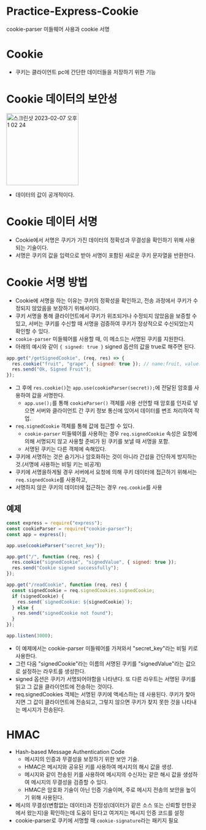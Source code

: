 # Practice-Express-Cookie

cookie-parser 미들웨어 사용과 cookie 서명

# Cookie

- 쿠키는 클라이언트 pc에 간단한 데이터들을 저장하기 위한 기능

# Cookie 데이터의 보안성

<img width="188" alt="스크린샷 2023-02-07 오후 1 02 24" src="https://user-images.githubusercontent.com/103430498/217145475-bc911cce-c6a1-4f82-ae52-28134a8759f8.png">

- 데이터의 값이 공개적이다.

# Cookie 데이터 서명

- Cookie에서 서명은 쿠키가 가진 데이터의 정확성과 무결성을 확인하기 위해 사용되는 기술이다.
- 서명은 쿠키의 값을 입력으로 받아 서명이 포함된 새로운 쿠키 문자열을 반환한다.

# Cookie 서명 방법

- Cookie에 서명을 하는 이유는 쿠키의 정확성을 확인하고, 전송 과정에서 쿠키가 수정되지 않았음을 보장하기 위해서이다.
- 쿠키 서명을 통해 클라이언트에서 쿠키가 위조되거나 수정되지 않았음을 보증할 수 있고, 서버는 쿠키를 수신할 때 서명을 검증하여 쿠키가 정상적으로 수신되었는지 확인할 수 있다.
- `cookie-parser` 미들웨어를 사용할 때, 이 메소드는 서명된 쿠키를 지원한다.
- 아래의 예시와 같이 `{ signed: true }` signed 옵션의 값을 true로 해주면 된다.

```javascript
app.get("/getSignedCookie", (req, res) => {
  res.cookie("fruit", "grape", { signed: true }); // name:fruit, value:s%3Agrape.G6gOmq3cbdzJA9GHDza6JxhtRTpLIukSwK2NEk%2BRz7w
  res.send("Ok, Signed Fruit");
});
```

- 그 후에 `res.cookie()`는 `app.use(cookieParser(secret));`에 전달된 암호를 사용하여 값을 서명한다.
  - `app.use();`를 통해 `cookieParser()` 객체를 사용 선언할 때 암호를 인자로 넣으면 서버와 클라이언트 간 쿠키 정보 통신에 있어서 데이터를 변조 처리하여 작업.
- `req.signedCookie` 객체를 통해 값에 접근할 수 있다.
  - `cookie-parser` 미들웨어를 사용하는 경우 `req.signedCookie` 속성은 요청에 의해 서명되지 않고 사용할 준비가 된 쿠키를 보낼 때 서명을 포함.
  - 서명된 쿠키는 다른 객체에 속해있다.
- 쿠키에 서명하는 것은 숨기거나 암호화하는 것이 아니라 간섭을 간단하게 방지하는것.(서명에 사용하는 비밀 키는 비공개)
- 쿠키에 서명을하게될 경우 서버에서 요청에 의해 쿠키 데이터에 접근하기 위해서는 `req.signedCookie`를 사용하고,
- 서명하지 않은 쿠키의 데이터에 접근하는 경우 `req.cookie`를 사용

## 예제

```javascript
const express = require("express");
const cookieParser = require("cookie-parser");
const app = express();

app.use(cookieParser("secret_key"));

app.get("/", function (req, res) {
  res.cookie("signedCookie", "signedValue", { signed: true });
  res.send("Cookie signed successfully");
});

app.get("/readCookie", function (req, res) {
  const signedCookie = req.signedCookies.signedCookie;
  if (signedCookie) {
    res.send(`signedCookie: ${signedCookie}`);
  } else {
    res.send("signedCookie not found");
  }
});

app.listen(3000);
```

- 이 예제에서는 cookie-parser 미들웨어를 가져와서 "secret_key"라는 비밀 키로 사용한다.
- 그런 다음 "signedCookie"라는 이름의 서명된 쿠키를 "signedValue"라는 값으로 설정하는 라우트를 생성한다.
- signed 옵션은 쿠키가 서명되어야함을 나타낸다. 또 다른 라우트는 서명된 쿠키를 읽고 그 값을 클라이언트에 전송하는 것이다.
- req.signedCookies 객체는 서명된 쿠키에 액세스하는 데 사용된다. 쿠키가 찾아지면 그 값이 클라이언트에 전송되고, 그렇지 않으면 쿠키가 찾지 못한 것을 나타내는 메시지가 전송된다.

# HMAC

- Hash-based Message Authentication Code
  - 메시지의 인증과 무결성을 보장하기 위한 보안 기술.
  - HMAC은 메시지와 공유된 키를 사용하여 메시지의 해시 값을 생성.
  - 메시지와 같이 전송된 키를 사용하여 메시지의 수신자는 같은 해시 값을 생성하여 메시지의 무결성을 검증할 수 있다.
  - HMAC은 암호화 기술이 아닌 인증 기술이며, 주로 메시지 전송의 보안을 높이기 위해 사용된다.
- 메시의 무결성(변함없는 데이터)과 진정성(데이터가 같은 소스 또는 신뢰할 만한곳에서 왔는지)을 확인하는데 도움이 된다고 여겨지는 메시지 인증 코드를 설정
- cookie-parser로 쿠키에 서명할 때 `cookie-signature`라는 패키지 필요
